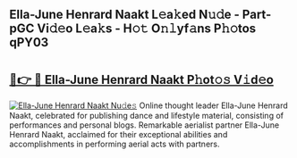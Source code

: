 ## Ella-June Henrard Naakt L𝚎a𝚔ed N𝚞𝚍e - Part-pGC Vi𝚍𝚎o L𝚎a𝚔s - H𝚘𝚝 O𝚗𝚕yf𝚊ns P𝚑𝚘tos qPY03

# <h2><a href="http://kf31gye.oniu.top/?m=Ella-June+Henrard+Naakt">🔗👉 🔴 Ella-June Henrard Naakt P𝚑ot𝚘𝚜 V𝚒d𝚎o</a></h2>

[![Ella-June Henrard Naakt Nu𝚍e𝚜](https://i.imgur.com/0qMVB7G.gif)](http://kf31gye.oniu.top/?m=Ella-June+Henrard+Naakt)
Online thought leader Ella-June Henrard Naakt, celebrated for publishing dance and lifestyle material, consisting of performances and personal blogs. Remarkable aerialist partner Ella-June Henrard Naakt, acclaimed for their exceptional abilities and accomplishments in performing aerial acts with partners.  
